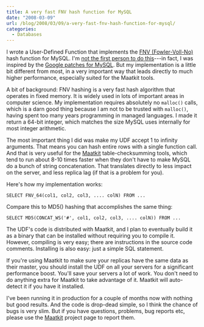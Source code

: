 ```yaml
---
title: A very fast FNV hash function for MySQL
date: "2008-03-09"
url: /blog/2008/03/09/a-very-fast-fnv-hash-function-for-mysql/
categories:
  - Databases
---
```

I wrote a User-Defined Function that implements the [FNV (Fowler-Voll-No)](http://isthe.com/chongo/tech/comp/fnv/) hash function for MySQL. I'm [not the first person to do this](http://www.radwin.org/michael/blog/2007/03/mysql_user_defined_functio.html)---in fact, I was inspired by the [Google patches for MySQL](http://code.google.com/p/google-mysql-tools/). But my implementation is a little bit different from most, in a very important way that leads directly to much higher performance, especially suited for the Maatkit tools.

A bit of background: FNV hashing is a very fast hash algorithm that operates in fixed memory. It is widely used in lots of important areas in computer science. My implementation requires absolutely no `malloc()` calls, which is a darn good thing because I am not to be trusted with `malloc()`, having spent too many years programming in managed languages. I made it return a 64-bit integer, which matches the size MySQL uses internally for most integer arithmetic.

The most important thing I did was make my UDF accept 1 to infinity arguments. That means you can hash entire rows with a single function call. And that is very useful for the [Maatkit](http://code.google.com/p/maatkit/) table-checksumming tools, which tend to run about 8-10 times faster when they don't have to make MySQL do a bunch of string concatenation. That translates directly to less impact on the server, and less replica lag (if that is a problem for you).

Here's how my implementation works:

```
SELECT FNV_64(col1, col2, col3, .... colN) FROM ...
```

Compare this to MD5() hashing that accomplishes the same thing:

```
SELECT MD5(CONCAT_WS('#', col1, col2, col3, .... colN)) FROM ...
```

The UDF's code is distributed with Maatkit, and I plan to eventually build it as a binary that can be installed without requiring you to compile it. However, compiling is very easy; there are instructions in the source code comments. Installing is also easy: just a simple SQL statement.

If you're using Maatkit to make sure your replicas have the same data as their master, you should install the UDF on all your servers for a significant performance boost. You'll save your servers a lot of work. You don't need to do anything extra for Maatkit to take advantage of it. Maatkit will auto-detect it if you have it installed.

I've been running it in production for a couple of months now with nothing but good results. And the code is drop-dead simple, so I think the chance of bugs is very slim. But if you have questions, problems, bug reports etc, please use the [Maatkit](http://code.google.com/p/maatkit/) project page to report them.


